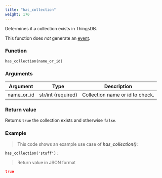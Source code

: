 ```yaml
---
title: "has_collection"
weight: 170
---
```


Determines if a collection exists in ThingsDB.

This function does *not* generate an [event](../../overview/events).

### Function

`has_collection(name_or_id)`

### Arguments

Argument | Type | Description
-------- | ---- | -----------
name_or_id | str/int (required) | Collection name or id to check.

### Return value

Returns `true` the collection exists and otherwise `false`.

### Example

> This code shows an example use case of ***has_collection()***:

```thingsdb,json_response,@t
has_collection('stuff');
```

> Return value in JSON format

```json
true
```

